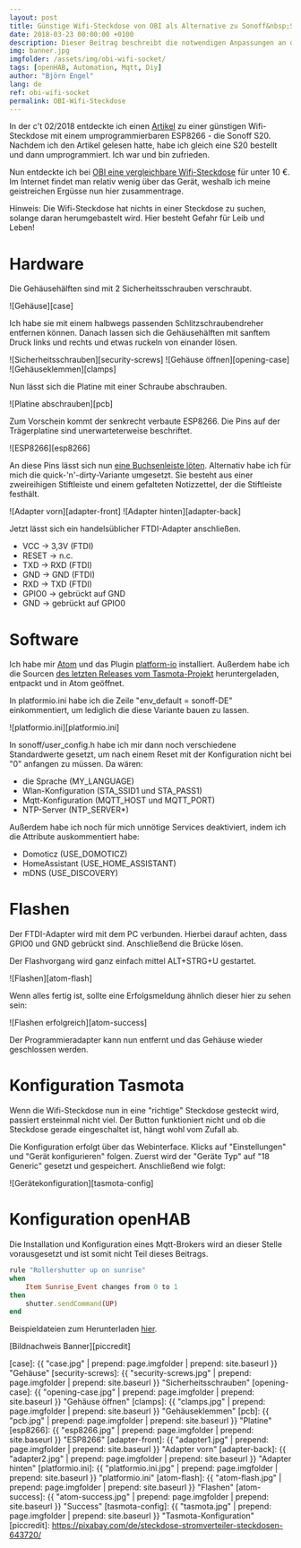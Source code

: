 ```yaml
---
layout: post
title: Günstige Wifi-Steckdose von OBI als Alternative zu Sonoff&nbsp;S20
date: 2018-03-23 00:00:00 +0100
description: Dieser Beitrag beschreibt die notwendigen Anpassungen an der preiswerten OBI-Wifi-Steckdose, um diese per Mqtt in die Hausautomation zu integrieren.
img: banner.jpg
imgfolder: /assets/img/obi-wifi-socket/
tags: [openHAB, Automation, Mqtt, Diy]
author: "Björn Engel"
lang: de
ref: obi-wifi-socket
permalink: OBI-Wifi-Steckdose
---
```

In der c't 02/2018 entdeckte ich einen [Artikel][ct-article] zu einer günstigen Wifi-Steckdose mit einem umprogrammierbaren ESP8266 - die Sonoff S20. Nachdem ich den Artikel gelesen hatte, habe ich gleich eine S20 bestellt und dann umprogrammiert. Ich war und bin zufrieden.

Nun entdeckte ich bei [OBI eine vergleichbare Wifi-Steckdose][obi-shop-socket] für unter 10 €. Im Internet findet man relativ wenig über das Gerät, weshalb ich meine geistreichen Ergüsse nun hier zusammentrage.

Hinweis: Die Wifi-Steckdose hat nichts in einer Steckdose zu suchen, solange daran herumgebastelt wird. Hier besteht Gefahr für Leib und Leben!

# Hardware
Die Gehäusehälften sind mit 2 Sicherheitsschrauben verschraubt. 

![Gehäuse][case]

Ich habe sie mit einem halbwegs passenden Schlitzschraubendreher entfernen können. Danach lassen sich die Gehäusehälften mit sanftem Druck links und rechts und etwas ruckeln von einander lösen.

![Sicherheitsschrauben][security-screws]
![Gehäuse öffnen][opening-case]
![Gehäuseklemmen][clamps]

Nun lässt sich die Platine mit einer Schraube abschrauben.

![Platine abschrauben][pcb]

Zum Vorschein kommt der senkrecht verbaute ESP8266. Die Pins auf der Trägerplatine sind unerwarteterweise beschriftet. 

![ESP8266][esp8266]

An diese Pins lässt sich nun [eine Buchsenleiste löten][tasmota-wiki-obi-socket]. Alternativ habe ich für mich die quick-'n'-dirty-Variante umgesetzt. Sie besteht aus einer zweireihigen Stiftleiste und einem gefalteten Notizzettel, der die Stiftleiste festhält.

![Adapter vorn][adapter-front]
![Adapter hinten][adapter-back]

Jetzt lässt sich ein handelsüblicher FTDI-Adapter anschließen.

* VCC -> 3,3V (FTDI)
* RESET -> n.c.
* TXD -> RXD (FTDI)
* GND -> GND (FTDI)
* RXD -> TXD (FTDI)
* GPIO0 -> gebrückt auf GND
* GND -> gebrückt auf GPIO0

# Software
Ich habe mir [Atom][atom] und das Plugin [platform-io][platform-io] installiert. Außerdem habe ich die Sourcen [des letzten Releases vom Tasmota-Projekt][tasmota-release] heruntergeladen, entpackt und in Atom geöffnet. 

In platformio.ini habe ich die Zeile "env_default = sonoff-DE" einkommentiert, um lediglich die diese Variante bauen zu lassen.

![platformio.ini][platformio.ini]

In sonoff/user_config.h habe ich mir dann noch verschiedene Standardwerte gesetzt, um nach einem Reset mit der Konfiguration nicht bei "0" anfangen zu müssen. Da wären:

* die Sprache (MY_LANGUAGE)
* Wlan-Konfiguration (STA_SSID1 und STA_PASS1)
* Mqtt-Konfiguration (MQTT_HOST und MQTT_PORT)
* NTP-Server (NTP_SERVER*)

Außerdem habe ich noch für mich unnötige Services deaktiviert, indem ich die Attribute auskommentiert habe:

* Domoticz (USE_DOMOTICZ)
* HomeAssistant (USE_HOME_ASSISTANT)
* mDNS (USE_DISCOVERY)

# Flashen
Der FTDI-Adapter wird mit dem PC verbunden. Hierbei darauf achten, dass GPIO0 und GND gebrückt sind. Anschließend die Brücke lösen.

Der Flashvorgang wird ganz einfach mittel ALT+STRG+U gestartet. 

![Flashen][atom-flash]

Wenn alles fertig ist, sollte eine Erfolgsmeldung ähnlich dieser hier zu sehen sein:

![Flashen erfolgreich][atom-success]

Der Programmieradapter kann nun entfernt und das Gehäuse wieder geschlossen werden.

# Konfiguration Tasmota

Wenn die Wifi-Steckdose nun in eine "richtige" Steckdose gesteckt wird, passiert ersteinmal nicht viel. Der Button funktioniert nicht und ob die Steckdose gerade eingeschaltet ist, hängt wohl vom Zufall ab.

Die Konfiguration erfolgt über das Webinterface. Klicks auf "Einstellungen" und "Gerät konfigurieren" folgen. Zuerst wird der "Geräte Typ" auf "18 Generic" gesetzt und gespeichert. Anschließend wie folgt:

![Gerätekonfiguration][tasmota-config]

# Konfiguration openHAB

Die Installation und Konfiguration eines Mqtt-Brokers wird an dieser Stelle vorausgesetzt und ist somit nicht Teil dieses Beitrags.

~~~ ruby
rule "Rollershutter up on sunrise"
when 
	Item Sunrise_Event changes from 0 to 1
then
	shutter.sendCommand(UP)
end
~~~

Beispieldateien zum Herunterladen [hier][download-mqtt-tasmota].

[Bildnachweis Banner][piccredit]

[ct-article]: https://www.heise.de/ct/ausgabe/2018-2-Steckdose-mit-eingebautem-ESP8266-mit-eigener-Firmware-betreiben-3929796.html
[obi-shop-socket]: https://www.obi.de/hausfunksteuerung/wifi-stecker-schuko/p/2291706
[tasmota-wiki-obi-socket]: https://github.com/arendst/Sonoff-Tasmota/wiki/Obi-Socket
[atom]: https://atom.io
[platform-io]: https://platformio.org/get-started/ide?install=atom
[tasmota-release]: https://github.com/arendst/Sonoff-Tasmota/releases
[download-mqtt-tasmota]: https://minhaskamal.github.io/DownGit/#/home?url=https://github.com/justcoke/smarthome-examples/trunk/master/TasmotaMqttSocket

[case]: {{ "case.jpg" | prepend: page.imgfolder | prepend: site.baseurl }} "Gehäuse"
[security-screws]: {{ "security-screws.jpg" | prepend: page.imgfolder | prepend: site.baseurl }} "Sicherheitsschrauben"
[opening-case]: {{ "opening-case.jpg" | prepend: page.imgfolder | prepend: site.baseurl }} "Gehäuse öffnen"
[clamps]: {{ "clamps.jpg" | prepend: page.imgfolder | prepend: site.baseurl }} "Gehäuseklemmen"
[pcb]: {{ "pcb.jpg" | prepend: page.imgfolder | prepend: site.baseurl }} "Platine"
[esp8266]: {{ "esp8266.jpg" | prepend: page.imgfolder | prepend: site.baseurl }} "ESP8266"
[adapter-front]: {{ "adapter1.jpg" | prepend: page.imgfolder | prepend: site.baseurl }} "Adapter vorn"
[adapter-back]: {{ "adapter2.jpg" | prepend: page.imgfolder | prepend: site.baseurl }} "Adapter hinten"
[platformio.ini]: {{ "platformio.ini.jpg" | prepend: page.imgfolder | prepend: site.baseurl }} "platformio.ini"
[atom-flash]: {{ "atom-flash.jpg" | prepend: page.imgfolder | prepend: site.baseurl }} "Flashen"
[atom-success]: {{ "atom-success.jpg" | prepend: page.imgfolder | prepend: site.baseurl }} "Success"
[tasmota-config]: {{ "tasmota.jpg" | prepend: page.imgfolder | prepend: site.baseurl }} "Tasmota-Konfiguration"
[piccredit]: https://pixabay.com/de/steckdose-stromverteiler-steckdosen-643720/
